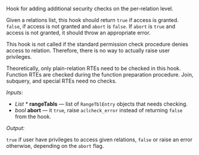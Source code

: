 Hook for adding additional security checks on the per-relation level.

Given a relations list, this hook should return `true` if access is granted.
`false`, if access is not granted and `abort` is `false`. If `abort` is `true`
and access is not granted, it should throw an appropriate error.

This hook is not called if the standard permission check procedure denies
access to relation. Therefore, there is no way to actually
raise user privileges.

Theoretically, only plain-relation RTEs need to be checked in this hook.
Function RTEs are checked during the function preparation procedure.
Join, subquery, and special RTEs need no checks.

*Inputs:*

* <i>List *</i> <b>rangeTabls</b> — list of `RangeTblEntry` objects that needs
  checking.
* <i>bool</i> <b>abort</b> — it `true`, raise `aclcheck_error` instead of
  returning `false` from the hook.

*Output:*

`true` if user have privileges to access given relations, `false` or raise an
error otherwise, depending on the `abort` flag.
